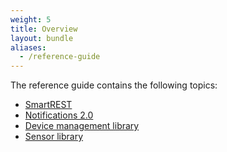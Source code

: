 ```yaml
---
weight: 5
title: Overview
layout: bundle
aliases:
  - /reference-guide
---
```


The reference guide contains the following topics:

* [SmartREST](/reference/smartrest-two)
* [Notifications 2.0](/reference/notifications)
* [Device management library](/reference/device-management-library)
* [Sensor library](/reference/sensor-library)

